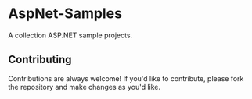 # AspNet-Samples

A collection ASP.NET sample projects.

## Contributing

Contributions are always welcome! If you'd like to contribute, please fork the repository and make changes as you'd like. 